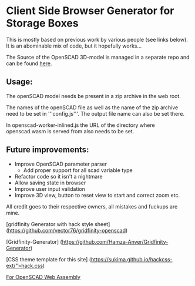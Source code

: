 # Client Side Browser Generator for Storage Boxes

This is mostly based on previous work by various people (see links below).
It is an abominable mix of code, but it hopefully works...

The Source of the OpenSCAD 3D-model is managed in a separate repo and can be
found [here](https://github.com/9R/Customizable-OpenSCAD-Storage-Box).

## Usage:

The openSCAD model needs be present in a zip archive in the web root.

The names of the openSCAD file as well as the name of the zip archive need to
be set in '''config.js'''. The output file name can also be set there.

In openscad-worker-inlined.js the URL of the directory where openscad.wasm is
served from also needs to be set.

## Future improvements:
- Improve OpenSCAD parameter parser
  - Add proper support for all scad variable type
- Refactor code so it isn't a nightmare
- Allow saving state in browser
- Improve user input validation
- Improve 3D view, button to reset view to start and correct zoom etc.

All credit goes to their respective owners, all mistakes and fuckups are mine.

[gridfinity Generator with hack style sheet]
(https://github.com/vector76/gridfinity-openscad)

[Gridfinity-Generator]
(https://github.com/Hamza-Anver/Gridfinity-Generator)

[CSS theme template for this site]
(https://sukima.github.io/hackcss-ext/">hack.css)

[For OpenSCAD Web Assembly](https://github.com/ochafik/openscad-wasm)

